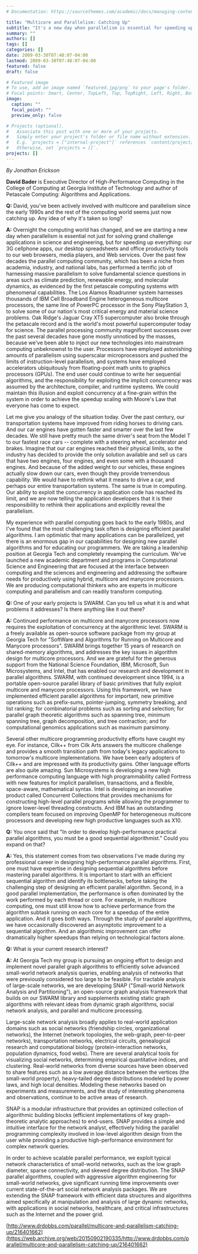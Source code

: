 ```yaml
---
# Documentation: https://sourcethemes.com/academic/docs/managing-content/

title: "Multicore and Parallelism: Catching Up"
subtitle: "It's a new day when parallelism is essential for speeding up everything"
summary: ""
authors: []
tags: []
categories: []
date: 2009-03-30T07:48:07-04:00
lastmod: 2009-03-30T07:48:07-04:00
featured: false
draft: false

# Featured image
# To use, add an image named `featured.jpg/png` to your page's folder.
# Focal points: Smart, Center, TopLeft, Top, TopRight, Left, Right, BottomLeft, Bottom, BottomRight.
image:
  caption: ""
  focal_point: ""
  preview_only: false

# Projects (optional).
#   Associate this post with one or more of your projects.
#   Simply enter your project's folder or file name without extension.
#   E.g. `projects = ["internal-project"]` references `content/project/deep-learning/index.md`.
#   Otherwise, set `projects = []`.
projects: []
---
```


*By Jonathan Erickson*

**David Bader** is Executive Director of High-Performance Computing in the College of Computing at Georgia Institute of Technology and author of Petascale Computing: Algorithms and Applications.

**Q:** David, you've been actively involved with multicore and parallelism since the early 1990s and the rest of the computing world seems just now catching up. Any idea of why it's taken so long?

**A:** Overnight the computing world has changed, and we are starting a new day when parallelism is essential not just for solving grand challenge applications in science and engineering, but for speeding up everything: our 3G cellphone apps, our desktop spreadsheets and office productivity tools to our web browsers, media players, and Web services. Over the past few decades the parallel computing community, which has been a niche from academia, industry, and national labs, has performed a terrific job of harnessing massive parallelism to solve fundamental science questions in areas such as climate prediction, renewable energy, and molecular dynamics, as evidenced by the first petascale computing systems with phenomenal capabilities. The Los Alamos Roadrunner system harnesses thousands of IBM Cell Broadband Engine heterogeneous multicore processors, the same line of PowerPC processor in the Sony PlayStation 3, to solve some of our nation's most critical energy and material science problems. Oak Ridge's Jaguar Cray XT5 supercomputer also broke through the petascale record and is the world's most powerful supercomputer today for science. The parallel processing community magnificent successes over the past several decades have gone mostly unnoticed by the masses, because we've been able to inject our new technologies into mainstream computing unbeknownst to the user. Processors have employed astonishing amounts of parallelism using superscalar microprocessors and pushed the limits of instruction-level parallelism, and systems have employed accelerators ubiquitously from floating-point math units to graphics processors (GPUs). The end user could continue to write her sequential algorithms, and the responsibility for exploiting the implicit concurrency was assumed by the architecture, compiler, and runtime systems. We could maintain this illusion and exploit concurrency at a fine-grain within the system in order to achieve the speedup scaling with Moore's Law that everyone has come to expect.

Let me give you analogy of the situation today. Over the past century, our transportation systems have improved from riding horses to driving cars. And our car engines have gotten faster and smarter over the last few decades. We still have pretty much the same driver's seat from the Model T to our fastest race cars -- complete with a steering wheel, accelerator and brakes. Imagine that our car engines reached their physical limits, so the industry has decided to provide the only solution available and sell us cars that have two engines, four engines, and even some with a thousand engines. And because of the added weight to our vehicles, these engines actually slow down our cars, even though they provide tremendous capability. We would have to rethink what it means to drive a car, and perhaps our entire transportation systems. The same is true in computing. Our ability to exploit the concurrency in application code has reached its limit, and we are now telling the application developers that it is their responsibility to rethink their applications and explicitly reveal the parallelism.

My experience with parallel computing goes back to the early 1980s, and I've found that the most challenging task often is designing efficient parallel algorithms. I am optimistic that many applications can be parallelized, yet there is an enormous gap in our capabilities for designing new parallel algorithms and for educating our programmers. We are taking a leadership position at Georgia Tech and completely revamping the curriculum. We've launched a new academic department and programs in Computational Science and Engineering that are focused at the interface between computing and the sciences and engineering and addressing the software needs for productively using hybrid, multicore and manycore processors. We are producing computational thinkers who are experts in multicore computing and parallelism and can readily transform computing.

**Q:** One of your early projects is SWARM. Can you tell us what it is and what problems it addresses? Is there anything like it out there?

**A:** Continued performance on multicore and manycore processors now requires the exploitation of concurrency at the algorithmic level. SWARM is a freely available as open-source software package from my group at Georgia Tech for "SoftWare and Algorithms for Running on Multicore and Manycore processors". SWARM brings together 15 years of research on shared-memory algorithms, and addresses the key issues in algorithm design for multicore processors. And we are grateful for the generous support from the National Science Foundation, IBM, Microsoft, Sun Microsystems, and Intel, that has enabled our research and development in parallel algorithms. SWARM, with continued development since 1994, is a portable open-source parallel library of basic primitives that fully exploit multicore and manycore processors. Using this framework, we have implemented efficient parallel algorithms for important, new primitive operations such as prefix-sums, pointer-jumping, symmetry breaking, and list ranking; for combinatorial problems such as sorting and selection; for parallel graph theoretic algorithms such as spanning tree, minimum spanning tree, graph decomposition, and tree contraction; and for computational genomics applications such as maximum parsimony.

Several other multicore programming productivity efforts have caught my eye. For instance, Cilk++ from Cilk Arts answers the multicore challenge and provides a smooth transition path from today's legacy applications to tomorrow's multicore implementations. We have been early adopters of Cilk++ and are impressed with its productivity gains. Other language efforts are also quite amazing. Sun Microsystems is developing a new high performance computing language with high programmability called Fortress with new features for implicit parallelism, transactions, and a flexible, space-aware, mathematical syntax. Intel is developing an innovative product called Concurrent Collections that provides mechanisms for constructing high-level parallel programs while allowing the programmer to ignore lower-level threading constructs. And IBM has an outstanding compilers team focused on improving OpenMP for heterogeneous multicore processors and developing new high productive languages such as X10.

**Q:** You once said that "In order to develop high-performance practical parallel algorithms, you must be a good sequential algorithmist." Could you expand on that?

**A:** Yes, this statement comes from two observations I've made during my professional career in designing high-performance parallel algorithms. First, one must have expertise in designing sequential algorithms before mastering parallel algorithms. It is important to start with an efficient sequential algorithm and identify its bottlenecks, before taking the challenging step of designing an efficient parallel algorithm. Second, in a good parallel implementation, the performance is often dominated by the work performed by each thread or core. For example, in multicore computing, one must still know how to achieve performance from the algorithm subtask running on each core for a speedup of the entire application. And it goes both ways. Through the study of parallel algorithms, we have occasionally discovered an asymptotic improvement to a sequential algorithm. And an algorithmic improvement can offer dramatically higher speedups than relying on technological factors alone.

**Q:** What is your current research interest?

**A:** At Georgia Tech my group is pursuing an ongoing effort to design and implement novel parallel graph algorithms to efficiently solve advanced small-world network analysis queries, enabling analysis of networks that were previously considered too large to be feasible. For tractable analysis of large-scale networks, we are developing SNAP ("Small-world Network Analysis and Partitioning"), an open-source graph analysis framework that builds on our SWARM library and supplements existing static graph algorithms with relevant ideas from dynamic graph algorithms, social network analysis, and parallel and multicore processing.

Large-scale network analysis broadly applies to real-world application domains such as social networks (friendship circles, organizational networks), the Internet (network topologies, the web-graph, peer-to-peer networks), transportation networks, electrical circuits, genealogical research and computational biology (protein-interaction networks, population dynamics, food webs). There are several analytical tools for visualizing social networks, determining empirical quantitative indices, and clustering. Real-world networks from diverse sources have been observed to share features such as a low average distance between the vertices (the small-world property), heavy-tailed degree distributions modeled by power laws, and high local densities. Modeling these networks based on experiments and measurements, and the study of interesting phenomena and observations, continue to be active areas of research.

SNAP is a modular infrastructure that provides an optimized collection of algorithmic building blocks (efficient implementations of key graph-theoretic analytic approaches) to end-users. SNAP provides a simple and intuitive interface for the network analyst, effectively hiding the parallel programming complexity involved in low-level algorithm design from the user while providing a productive high-performance environment for complex network queries.

In order to achieve scalable parallel performance, we exploit typical network characteristics of small-world networks, such as the low graph diameter, sparse connectivity, and skewed degree distribution. The SNAP parallel algorithms, coupled with aggressive algorithm engineering for small-world networks, give significant running time improvements over current state-of-the-art social network analysis packages. We are extending the SNAP framework with efficient data structures and algorithms aimed specifically at manipulation and analysis of large dynamic networks, with applications in social networks, healthcare, and critical infrastructures such as the Internet and the power grid.

[http://www.drdobbs.com/parallel/multicore-and-parallelism-catching-up/216401662](https://web.archive.org/web/20150902190335/http://www.drdobbs.com/parallel/multicore-and-parallelism-catching-up/216401662)
